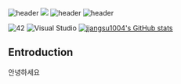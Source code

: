 ![header](https://capsule-render.vercel.app/api?type=wave&color=auto&height=300&section=header&text=capsule%20render&fontSize=90)
<img src="https://capsule-render.vercel.app/api?type=wave&color=auto&height=300&section=header&text=capsule%20render&fontSize=90" />
![header](https://capsule-render.vercel.app/api?type=cylinder)
![header](https://capsule-render.vercel.app/api?color=auto)






![42](https://img.shields.io/badge/-42-black?style=flat-square&logo=42&logoColor=white)
![Visual Studio](https://img.shields.io/badge/Visual%20Studio-5C2D91.svg?style=flat-square&logo=visual-studio&logoColor=white)
[![jjangsu1004's GitHub stats](https://github-readme-stats.vercel.app/api?username=jjangsu1004)](https://github.com/anuraghazra/github-readme-stats)



## Entroduction
안녕하세요

